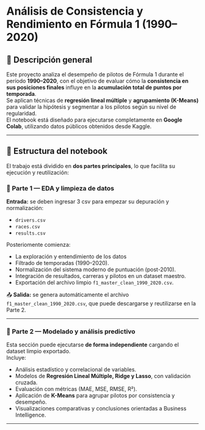 # Análisis de Consistencia y Rendimiento en Fórmula 1 (1990–2020)

## 📘 Descripción general
Este proyecto analiza el desempeño de pilotos de Fórmula 1 durante el período **1990–2020**, con el objetivo de evaluar cómo la **consistencia en sus posiciones finales** influye en la **acumulación total de puntos por temporada**.  
Se aplican técnicas de **regresión lineal múltiple** y **agrupamiento (K-Means)** para validar la hipótesis y segmentar a los pilotos según su nivel de regularidad.  
El notebook está diseñado para ejecutarse completamente en **Google Colab**, utilizando datos públicos obtenidos desde Kaggle.

---

## 🧱 Estructura del notebook

El trabajo está dividido en **dos partes principales**, lo que facilita su ejecución y reutilización:

### 🔹 Parte 1 — EDA y limpieza de datos

**Entrada:** se deben ingresar 3 csv para empezar su depuración y normalización:
* `drivers.csv`
* `races.csv`
* `results.csv`

Posteriomente comienza:
- La exploración y entendimiento de los datos
- Filtrado de temporadas (1990–2020).  
- Normalización del sistema moderno de puntuación (post-2010).  
- Integración de resultados, carreras y pilotos en un dataset maestro.  
- Exportación del archivo limpio `f1_master_clean_1990_2020.csv`.

📤 **Salida:** se genera automáticamente el archivo  
`f1_master_clean_1990_2020.csv`, que puede descargarse y reutilizarse en la Parte 2.  

---

### 🔹 Parte 2 — Modelado y análisis predictivo
Esta sección puede ejecutarse **de forma independiente** cargando el dataset limpio exportado.  
Incluye:
- Análisis estadístico y correlacional de variables.  
- Modelos de **Regresión Lineal Múltiple, Ridge y Lasso**, con validación cruzada.  
- Evaluación con métricas (MAE, MSE, RMSE, R²).  
- Aplicación de **K-Means** para agrupar pilotos por consistencia y desempeño.  
- Visualizaciones comparativas y conclusiones orientadas a Business Intelligence.  

---
